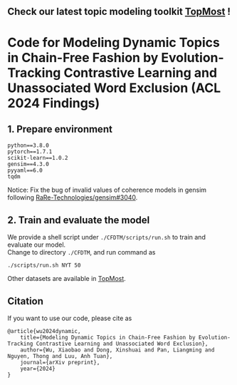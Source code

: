 ## **Check our latest topic modeling toolkit [TopMost](https://github.com/bobxwu/topmost) !**


# Code for Modeling Dynamic Topics in Chain-Free Fashion by Evolution-Tracking Contrastive Learning and Unassociated Word Exclusion (ACL 2024 Findings)

## 1. Prepare environment

    python==3.8.0
    pytorch==1.7.1
    scikit-learn==1.0.2
    gensim==4.3.0
    pyyaml==6.0
    tqdm

Notice: Fix the bug of invalid values of coherence models in gensim following [RaRe-Technologies/gensim#3040](https://github.com/RaRe-Technologies/gensim/issues/3040#issuecomment-812913521).


## 2. Train and evaluate the model

We provide a shell script under `./CFDTM/scripts/run.sh` to train and evaluate our model.  
Change to directory `./CFDTM`, and run command as

    ./scripts/run.sh NYT 50


Other datasets are available in [TopMost](https://github.com/BobXWu/TopMost/tree/main/data).



## Citation

If you want to use our code, please cite as

    @article{wu2024dynamic,
        title={Modeling Dynamic Topics in Chain-Free Fashion by Evolution-Tracking Contrastive Learning and Unassociated Word Exclusion},
        author={Wu, Xiaobao and Dong, Xinshuai and Pan, Liangming and Nguyen, Thong and Luu, Anh Tuan},
        journal={arXiv preprint},
        year={2024}
    }
